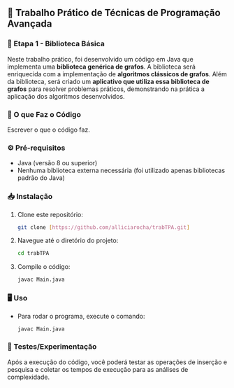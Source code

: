 ## 🚀 Trabalho Prático de Técnicas de Programação Avançada
### 🧩 Etapa 1 - Biblioteca Básica
Neste trabalho prático, foi desenvolvido um código em Java que implementa uma **biblioteca genérica de grafos**. A biblioteca será enriquecida com a implementação de **algoritmos clássicos de grafos**. Além da biblioteca, será criado um **aplicativo que utiliza essa biblioteca de grafos** para resolver problemas práticos, demonstrando na prática a aplicação dos algoritmos desenvolvidos.
### 📂 O que Faz o Código
Escrever o que o código faz. 
### ⚙️ Pré-requisitos
- Java (versão 8 ou superior)
- Nenhuma biblioteca externa necessária (foi utilizado apenas bibliotecas padrão do Java)
### 📥 Instalação
1. Clone este repositório:
   ```bash
   git clone [https://github.com/alliciarocha/trabTPA.git]
2. Navegue até o diretório do projeto:
   ```bash
   cd trabTPA
3. Compile o código:
   ```bash
   javac Main.java
### 🖥️ Uso
- Para rodar o programa, execute o comando: 
   ```bash
   javac Main.java
### 🧪 Testes/Experimentação
Após a execução do código, você poderá testar as operações de inserção e pesquisa e coletar os tempos de execução para as análises de complexidade.
